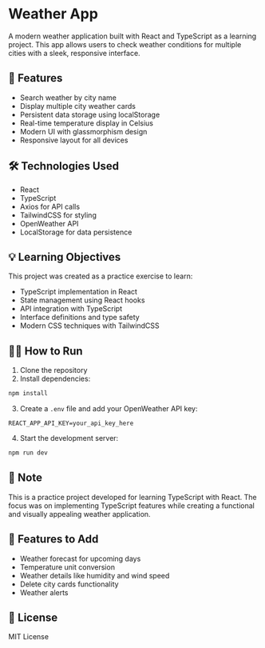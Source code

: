 # Weather App

A modern weather application built with React and TypeScript as a learning project. This app allows users to check weather conditions for multiple cities with a sleek, responsive interface.

## 🚀 Features

- Search weather by city name
- Display multiple city weather cards
- Persistent data storage using localStorage
- Real-time temperature display in Celsius
- Modern UI with glassmorphism design
- Responsive layout for all devices

## 🛠️ Technologies Used

- React
- TypeScript
- Axios for API calls
- TailwindCSS for styling
- OpenWeather API
- LocalStorage for data persistence

## 💡 Learning Objectives

This project was created as a practice exercise to learn:
- TypeScript implementation in React
- State management using React hooks
- API integration with TypeScript
- Interface definitions and type safety
- Modern CSS techniques with TailwindCSS

## 🏃‍♂️ How to Run

1. Clone the repository
2. Install dependencies:
```bash
npm install
```
3. Create a `.env` file and add your OpenWeather API key:
```
REACT_APP_API_KEY=your_api_key_here
```
4. Start the development server:
```bash
npm run dev
```

## 📝 Note

This is a practice project developed for learning TypeScript with React. The focus was on implementing TypeScript features while creating a functional and visually appealing weather application.

## 🌟 Features to Add

- Weather forecast for upcoming days
- Temperature unit conversion
- Weather details like humidity and wind speed
- Delete city cards functionality
- Weather alerts

## 📜 License

MIT License